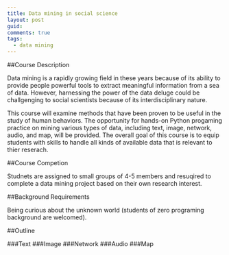 ```yaml
---
title: Data mining in social science
layout: post
guid:
comments: true
tags:
  - data mining
---
```


##Course Description


Data mining is a rapidly growing field in these years because of its ability to provide people powerful tools
to extract meaningful information from a sea of data. However, harnessing the power of the data deluge could
be challgenging to social scientists because of its interdisciplinary nature. 

This course will examine methods that have been proven to be useful in the study of human behaviors. The opportunity
for hands-on Python progaming practice on mining various types of data, including text, image, network, audio, and map, will be provided. The overall goal of this course is to equip students with skills to handle all kinds of available data that is relevant to thier reserach. 

##Course Competion 

Studnets are assigned to small groups of 4-5 members and resuqired to complete a data mining project based on their
own research interest.

##Background Requirements

Being curious about the unknown world (students of zero programing background are welcomed). 

##Outline

###Text
###Image
###Network
###Audio
###Map